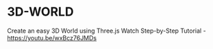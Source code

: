 # 3D-WORLD
Create an easy 3D World using Three.js Watch Step-by-Step Tutorial - https://youtu.be/wxBcz76JMDs

